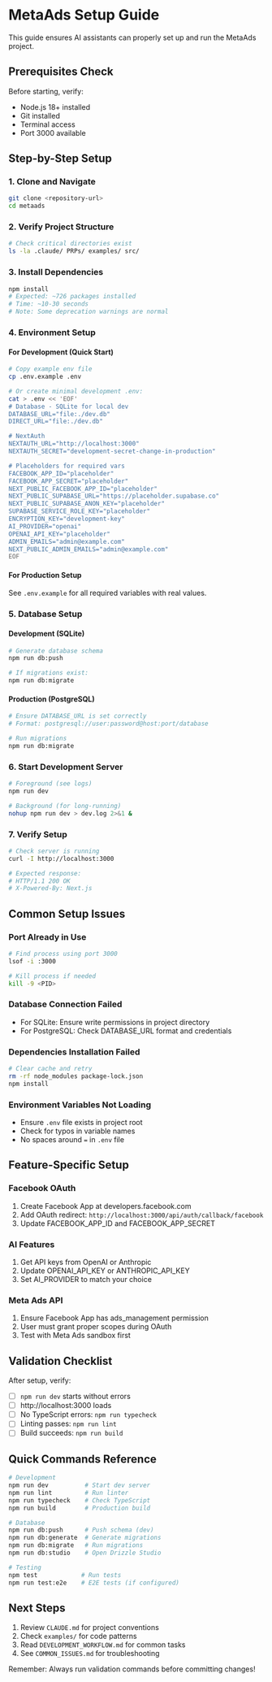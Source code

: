 # MetaAds Setup Guide

This guide ensures AI assistants can properly set up and run the MetaAds project.

## Prerequisites Check

Before starting, verify:
- Node.js 18+ installed
- Git installed
- Terminal access
- Port 3000 available

## Step-by-Step Setup

### 1. Clone and Navigate
```bash
git clone <repository-url>
cd metaads
```

### 2. Verify Project Structure
```bash
# Check critical directories exist
ls -la .claude/ PRPs/ examples/ src/
```

### 3. Install Dependencies
```bash
npm install
# Expected: ~726 packages installed
# Time: ~10-30 seconds
# Note: Some deprecation warnings are normal
```

### 4. Environment Setup

#### For Development (Quick Start)
```bash
# Copy example env file
cp .env.example .env

# Or create minimal development .env:
cat > .env << 'EOF'
# Database - SQLite for local dev
DATABASE_URL="file:./dev.db"
DIRECT_URL="file:./dev.db"

# NextAuth
NEXTAUTH_URL="http://localhost:3000"
NEXTAUTH_SECRET="development-secret-change-in-production"

# Placeholders for required vars
FACEBOOK_APP_ID="placeholder"
FACEBOOK_APP_SECRET="placeholder"
NEXT_PUBLIC_FACEBOOK_APP_ID="placeholder"
NEXT_PUBLIC_SUPABASE_URL="https://placeholder.supabase.co"
NEXT_PUBLIC_SUPABASE_ANON_KEY="placeholder"
SUPABASE_SERVICE_ROLE_KEY="placeholder"
ENCRYPTION_KEY="development-key"
AI_PROVIDER="openai"
OPENAI_API_KEY="placeholder"
ADMIN_EMAILS="admin@example.com"
NEXT_PUBLIC_ADMIN_EMAILS="admin@example.com"
EOF
```

#### For Production Setup
See `.env.example` for all required variables with real values.

### 5. Database Setup

#### Development (SQLite)
```bash
# Generate database schema
npm run db:push

# If migrations exist:
npm run db:migrate
```

#### Production (PostgreSQL)
```bash
# Ensure DATABASE_URL is set correctly
# Format: postgresql://user:password@host:port/database

# Run migrations
npm run db:migrate
```

### 6. Start Development Server
```bash
# Foreground (see logs)
npm run dev

# Background (for long-running)
nohup npm run dev > dev.log 2>&1 &
```

### 7. Verify Setup
```bash
# Check server is running
curl -I http://localhost:3000

# Expected response:
# HTTP/1.1 200 OK
# X-Powered-By: Next.js
```

## Common Setup Issues

### Port Already in Use
```bash
# Find process using port 3000
lsof -i :3000

# Kill process if needed
kill -9 <PID>
```

### Database Connection Failed
- For SQLite: Ensure write permissions in project directory
- For PostgreSQL: Check DATABASE_URL format and credentials

### Dependencies Installation Failed
```bash
# Clear cache and retry
rm -rf node_modules package-lock.json
npm install
```

### Environment Variables Not Loading
- Ensure `.env` file exists in project root
- Check for typos in variable names
- No spaces around `=` in `.env` file

## Feature-Specific Setup

### Facebook OAuth
1. Create Facebook App at developers.facebook.com
2. Add OAuth redirect: `http://localhost:3000/api/auth/callback/facebook`
3. Update FACEBOOK_APP_ID and FACEBOOK_APP_SECRET

### AI Features
1. Get API keys from OpenAI or Anthropic
2. Update OPENAI_API_KEY or ANTHROPIC_API_KEY
3. Set AI_PROVIDER to match your choice

### Meta Ads API
1. Ensure Facebook App has ads_management permission
2. User must grant proper scopes during OAuth
3. Test with Meta Ads sandbox first

## Validation Checklist

After setup, verify:
- [ ] `npm run dev` starts without errors
- [ ] http://localhost:3000 loads
- [ ] No TypeScript errors: `npm run typecheck`
- [ ] Linting passes: `npm run lint`
- [ ] Build succeeds: `npm run build`

## Quick Commands Reference

```bash
# Development
npm run dev          # Start dev server
npm run lint         # Run linter
npm run typecheck    # Check TypeScript
npm run build        # Production build

# Database
npm run db:push      # Push schema (dev)
npm run db:generate  # Generate migrations
npm run db:migrate   # Run migrations
npm run db:studio    # Open Drizzle Studio

# Testing
npm test            # Run tests
npm run test:e2e    # E2E tests (if configured)
```

## Next Steps

1. Review `CLAUDE.md` for project conventions
2. Check `examples/` for code patterns
3. Read `DEVELOPMENT_WORKFLOW.md` for common tasks
4. See `COMMON_ISSUES.md` for troubleshooting

Remember: Always run validation commands before committing changes!